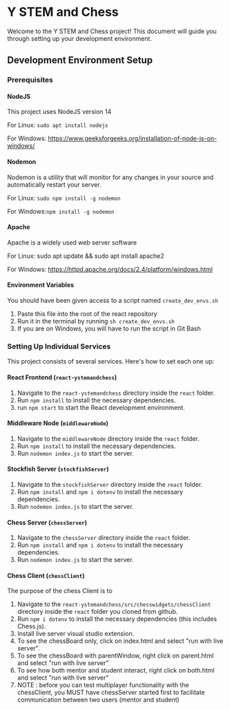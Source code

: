 # Y STEM and Chess
Welcome to the Y STEM and Chess project! This document will guide you through setting up your development environment.

## Development Environment Setup

### Prerequisites

#### NodeJS
This project uses NodeJS version 14

For Linux: `sudo apt install nodejs`

For Windows: https://www.geeksforgeeks.org/installation-of-node-js-on-windows/

#### Nodemon
Nodemon is a utility that will monitor for any changes in your source and automatically restart your server. 

For Linux: `sudo npm install -g nodemon`

For Windows:`npm install -g nodemon`

#### Apache
Apache is a widely used web server software

For Linux: sudo apt update && sudo apt install apache2

For Windows: https://httpd.apache.org/docs/2.4/platform/windows.html

#### Environment Variables
You should have been given access to a script named `create_dev_envs.sh`
1. Paste this file into the root of the react repository
2. Run it in the terminal by running `sh create_dev_envs.sh`
3. If you are on Windows, you will have to run the script in Git Bash

### Setting Up Individual Services

This project consists of several services. Here's how to set each one up:

#### React Frontend (`react-ystemandchess`)

1. Navigate to the `react-ystemandchess` directory inside the `react` folder.
2. Run `npm install` to install the necessary dependencies.
3. run `npm start` to start the React development environment.

#### Middleware Node (`middlewareNode`)

1. Navigate to the `middlewareNode` directory inside the `react` folder.
2. Run `npm install` to install the necessary dependencies.
3. Run `nodemon index.js` to start the server.

#### Stockfish Server (`stockfishServer`)

1. Navigate to the `stockfishServer` directory inside the `react` folder.
2. Run `npm install` and `npm i dotenv` to install the necessary dependencies.
3. Run `nodemon index.js` to start the server.

#### Chess Server (`chessServer`)

1. Navigate to the `chessServer` directory inside the `react` folder.
2. Run `npm install` and `npm i dotenv` to install the necessary dependencies.
3. Run `nodemon index.js` to start the server.

#### Chess Client (`chessClient`)

The purpose of the chess Client is to 

1. Navigate to the `react-ystemandchess/src/chesswidgets/chessClient` directory inside the `react` folder you cloned from github.
2. Run `npm i dotenv` to install the necessary dependencies (this includes Chess.js).
3. Install live server visual studio extension.
4. To see the chessBoard only, click on index.html and select "run with live server".
5. To see the chessBoard with parentWindow, right click on parent.html and select "run with live server"
6. To see how both mentor and student interact, right click on both.html and select "run with live server"
7. NOTE : before you can test multiplayer functionality with the chessClient, you MUST have chessServer started first to facilitate communication between two users (mentor and student)
